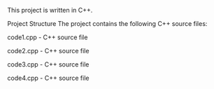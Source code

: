 
This project is written in C++.

Project Structure
The project contains the following C++ source files:

code1.cpp - C++ source file


code2.cpp - C++ source file


code3.cpp - C++ source file


code4.cpp - C++ source file